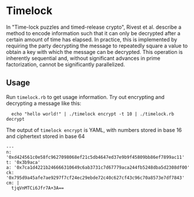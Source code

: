 # Timelock

In "Time-lock puzzles and timed-release crypto", Rivest et al. describe a
method to encode information such that it can only be decrypted after a certain
amount of time has elapsed. In practice, this is implemented by requiring the
party decrypting the message to repeatedly square a value to obtain a key
with which the message can be decrypted. This operation is inherently
sequential and, without significant advances in prime factorization, cannot be
significantly parallelized.

## Usage
Run `timelock.rb` to get usage information. Try out encrypting and decrypting
a message like this:

      echo "hello world!" | ./timelock encrypt -t 10 | ./timelock.rb decrypt

The output of `timelock encrypt` is YAML, with numbers stored in base 16 and
ciphertext stored in base 64

    ---
    n: '0xd424561c0e58fc9627098068ef21c5db4647ed37e9b9f45809bb86ef7899ac11'
    t: '0x3b9aca'
    a: '0x7ca1d4221b246666310649c6ab3731c7d67779aca244fb5248dba5d2308df00'
    ck: '0x795d9a45afe7ae9297f7cf24ec29ebde72c40c627cf43c96c70a8573e7df7843'
    cm: |
      tjqVnMTCi6Jfr7A+3A==

